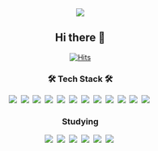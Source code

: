 <div align="center">
 <img src="https://capsule-render.vercel.app/api?type=Waving&color=30:,100:a82da8&height=250&section=header&text=Top-hoon&descSize=15&descAlignY=65&fontSize=70&fontColor=FFF" />
  
## Hi there 👋
 

[![Hits](https://hits.seeyoufarm.com/api/count/incr/badge.svg?url=https%3A%2F%2Fgithub.com%2Ftop-hoon&count_bg=%23B81D1D&title_bg=%23555555&icon_color=%2309C234&edge_flat=false)](https://hits.seeyoufarm.com)
  
<!--
**top-hoon/top-hoon** is a ✨ _special_ ✨ repository because its `README.md` (this file) appears on your GitHub profile.

Here are some ideas to get you started:

- 🔭 I’m currently working on ...
- 🌱 I’m currently learning ...
- 👯 I’m looking to collaborate on ...
- 🤔 I’m looking for help with ...
- 💬 Ask me about ...
- 📫 How to reach me: ...
- 😄 Pronouns: ...
- ⚡ Fun fact: ...
-->

<h3 align="center"><b>🛠 Tech Stack 🛠</b></h3> 
<img src="https://img.shields.io/badge/JAVA-007396?style=for-the-badge&logo=java&logoColor=white">&nbsp
<img src="https://img.shields.io/badge/Node.js-339933?style=for-the-badge&logo=Node.js&logoColor=white"/>&nbsp
<img src="https://img.shields.io/badge/Spring-6DB33F?style=for-the-badge&logo=Spring&logoColor=white">&nbsp
<img src="https://img.shields.io/badge/oracle-F80000?style=for-the-badge&logo=oracle&logoColor=white">&nbsp
<img src="https://img.shields.io/badge/maria-003545?style=for-the-badge&logo=mariaDB&logoColor=white">&nbsp
<img src="https://img.shields.io/badge/mysql-4479A1?style=for-the-badge&logo=mysql&logoColor=white">&nbsp
<img src="https://img.shields.io/badge/Mongo-47A248?style=for-the-badge&logo=MongoDB&logoColor=white"/>&nbsp
<img src="https://img.shields.io/badge/javascript-F7DF1E?style=for-the-badge&logo=javascript&logoColor=black">&nbsp
<img src="https://img.shields.io/badge/html-E34F26?style=for-the-badge&logo=html5&logoColor=white">&nbsp
<img src="https://img.shields.io/badge/css-1572B6?style=for-the-badge&logo=css3&logoColor=white">&nbsp
<img src="https://img.shields.io/badge/github-181717?style=for-the-badge&logo=github&logoColor=white">&nbsp
<img src="https://img.shields.io/badge/Postman-FF6C37?style=for-the-badge&logo=Postman&logoColor=black">&nbsp

 
<h3 align="center"><b> Studying </b></h3>
<img src="https://img.shields.io/badge/AWS-232F3E?style=for-the-badge&logo=Amazon AWS&logoColor=black">&nbsp
<img src="https://img.shields.io/badge/React-61DAFB?style=for-the-badge&logo=React&logoColor=black">&nbsp
<img src="https://img.shields.io/badge/Express-000000?style=for-the-badge&logo=Express&logoColor=white">&nbsp
<img src="https://img.shields.io/badge/NGINX-009639?style=for-the-badge&logo=NGINX&logoColor=white">&nbsp
<img src="https://img.shields.io/badge/Apache Tomcat-F8DC75?style=for-the-badge&logo=Apache Tomcat&logoColor=black">&nbsp
<img src="https://img.shields.io/badge/linux-FCC624?style=for-the-badge&logo=linux&logoColor=black">&nbsp
<!-- ![Top Langs](https://github-readme-stats.vercel.app/api/top-langs/?username=top-hoon&layout=compact&theme=dracula) -->



</div>
